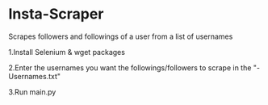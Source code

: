 # Insta-Scraper
Scrapes followers and followings of a user from a list of usernames


1.Install Selenium & wget packages

2.Enter the usernames you want the followings/followers to scrape in the "- Usernames.txt"

3.Run main.py
